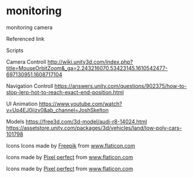 # monitoring
monitoring camera

Referenced link

Scripts

Camera Controll
http://wiki.unity3d.com/index.php?title=MouseOrbitZoom&_ga=2.243216070.53423145.1610542477-697130951.1608717104

Navigation Controll
https://answers.unity.com/questions/902375/how-to-stop-lerp-hot-to-reach-exact-end-position.html

UI Animation
https://www.youtube.com/watch?v=Up4EJ0ijzv0&ab_channel=JoshSkelton


Models
https://free3d.com/3d-model/audi-r8-14024.html
https://assetstore.unity.com/packages/3d/vehicles/land/low-poly-cars-101798

Icons
Icons made by <a href="https://www.flaticon.com/authors/freepik" title="Freepik">Freepik</a> from <a href="https://www.flaticon.com/" title="Flaticon"> www.flaticon.com</a>

Icons made by <a href="https://www.flaticon.com/authors/pixel-perfect" title="Pixel perfect">Pixel perfect</a> from <a href="https://www.flaticon.com/" title="Flaticon"> www.flaticon.com</a>

Icons made by <a href="https://www.flaticon.com/authors/pixel-perfect" title="Pixel perfect">Pixel perfect</a> from <a href="https://www.flaticon.com/" title="Flaticon"> www.flaticon.com</a>

